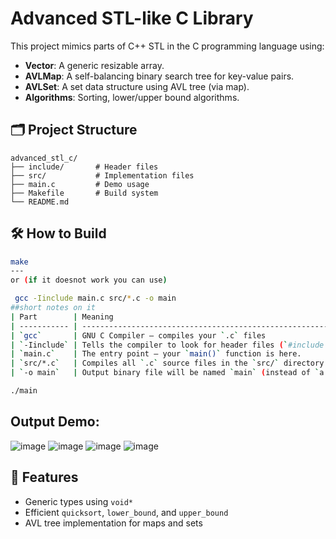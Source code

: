 # Advanced STL-like C Library

This project mimics parts of C++ STL in the C programming language using:
- **Vector**: A generic resizable array.
- **AVLMap**: A self-balancing binary search tree for key-value pairs.
- **AVLSet**: A set data structure using AVL tree (via map).
- **Algorithms**: Sorting, lower/upper bound algorithms.

## 🗂️ Project Structure
```
advanced_stl_c/
├── include/       # Header files
├── src/           # Implementation files
├── main.c         # Demo usage
├── Makefile       # Build system
└── README.md
```

## 🛠️ How to Build
```bash
make 
---
or (if it doesnot work you can use)

 gcc -Iinclude main.c src/*.c -o main
##short notes on it 
| Part        | Meaning                                                                                      |
| ----------- | -------------------------------------------------------------------------------------------- |
| `gcc`       | GNU C Compiler — compiles your `.c` files                                                    |
| `-Iinclude` | Tells the compiler to look for header files (`#include "..."`) inside the `include/` folder. |
| `main.c`    | The entry point — your `main()` function is here.                                            |
| `src/*.c`   | Compiles all `.c` source files in the `src/` directory (like vector.c, avl\_map.c etc.)      |
| `-o main`   | Output binary file will be named `main` (instead of `a.out`)                                 |

./main
```
Output Demo:
-----------------
![image](https://github.com/user-attachments/assets/bc8c5a63-f1e7-47f5-8345-43fd07ff88d8)
![image](https://github.com/user-attachments/assets/16ef5073-1aef-43cf-a50c-c9372873b93f)
![image](https://github.com/user-attachments/assets/7952b30f-6971-4db3-9bfd-56d64d1aa02c)
![image](https://github.com/user-attachments/assets/78f0f944-2f36-4824-a6f7-9a14731fbbb5)


## 📄 Features
- Generic types using `void*`
- Efficient `quicksort`, `lower_bound`, and `upper_bound`
- AVL tree implementation for maps and sets

